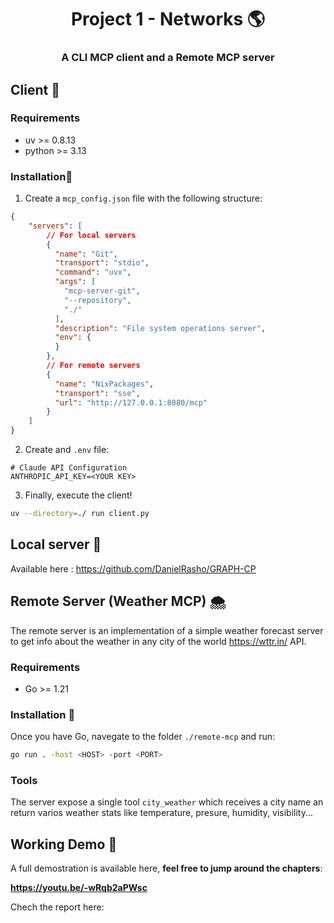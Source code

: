 <div>
    <h1 align="center"> Project 1 - Networks 🌎</h1>
    <h3 align="center"> 
        A CLI MCP client and a Remote MCP server
    </h3>
</div>

## Client 🛜

### Requirements
- uv >= 0.8.13
- python >= 3.13

### Installation🏃

1. Create a `mcp_config.json` file with the following structure: 

```json
{
    "servers": [
        // For local servers
        {
          "name": "Git",
          "transport": "stdio",
          "command": "uvx",
          "args": [
            "mcp-server-git",
            "--repository", 
            "./"
          ],
          "description": "File system operations server",
          "env": {
          }
        },
        // For remote servers
        {
          "name": "NixPackages",
          "transport": "sse",
          "url": "http://127.0.0.1:8080/mcp"
        }
    ]
}
```

2. Create and `.env` file:
```env
# Claude API Configuration
ANTHROPIC_API_KEY=<YOUR KEY>
```

3. Finally, execute the client!
```bash
uv --directory=./ run client.py
```

## Local server 🛜

Available here : https://github.com/DanielRasho/GRAPH-CP

## Remote Server (Weather MCP) 🌨️

The remote server is an implementation of a simple weather forecast server to get info about the weather in any city of the world https://wttr.in/ API.

### Requirements 
- Go >= 1.21

### Installation 🏃
Once you have Go, navegate to the folder `./remote-mcp` and run:

```bash
go run . -host <HOST> -port <PORT>
```

### Tools

The server expose a single tool `city_weather` which receives a city name an return varios weather stats like temperature, presure, humidity, visibility...

## Working Demo 🎥

A full demostration is available here, **feel free to jump around the chapters**: 

**https://youtu.be/-wRqb2aPWsc**

Chech the report here:

